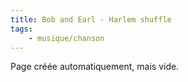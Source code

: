 ```yaml
---
title: Bob and Earl - Harlem shuffle
tags:
    - musique/chanson
---
```


Page créée automatiquement, mais vide.
